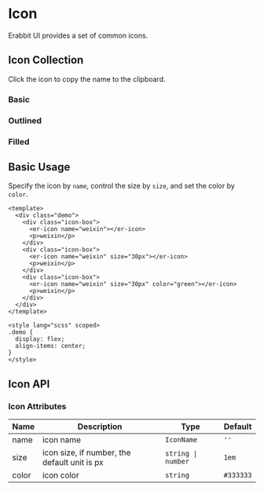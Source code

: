 # Icon

Erabbit UI provides a set of common icons.


## Icon Collection

Click the icon to copy the name to the clipboard.

### Basic

<IconCollection type="basic" />

### Outlined

<IconCollection type="outlined" />

### Filled

<IconCollection type="filled" />

## Basic Usage

Specify the icon by `name`, control the size by `size`, and set the color by `color`.


```vue preview
<template>
  <div class="demo">
    <div class="icon-box">
      <er-icon name="weixin"></er-icon>
      <p>weixin</p>
    </div>
    <div class="icon-box">
      <er-icon name="weixin" size="30px"></er-icon>
      <p>weixin</p>
    </div>
    <div class="icon-box">
      <er-icon name="weixin" size="30px" color="green"></er-icon>
      <p>weixin</p>
    </div>
  </div>
</template>

<style lang="scss" scoped>
.demo {
  display: flex;
  align-items: center;
}
</style>
```

## Icon API

### Icon Attributes

| Name | Description | Type | Default |
| ---- | ----------- | ---- | ---- |
| name | icon name | `IconName` | `''` |
| size | icon size, if number, the default unit is px  | `string \| number` | `1em` |
| color | icon color | `string` | `#333333` |


